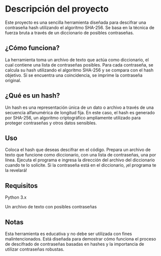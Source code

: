 # Descripción del proyecto

Este proyecto es una sencilla herramienta diseñada para descifrar una contraseña hash utilizando el algoritmo SHA-256. Se basa en la técnica de fuerza bruta a través de un diccionario de posibles contraseñas.

## ¿Cómo funciona?

La herramienta toma un archivo de texto que actúa como diccionario, el cual contiene una lista de contraseñas posibles. Para cada contraseña, se calcula su hash utilizando el algoritmo SHA-256 y se compara con el hash objetivo. Si se encuentra una coincidencia, se imprime la contraseña original.

## ¿Qué es un hash?

Un hash es una representación única de un dato o archivo a través de una secuencia alfanumérica de longitud fija. En este caso, el hash es generado por SHA-256, un algoritmo criptográfico ampliamente utilizado para proteger contraseñas y otros datos sensibles.

## Uso

Coloca el hash que deseas descifrar en el código.
Prepara un archivo de texto que funcione como diccionario, con una lista de contraseñas, una por línea.
Ejecuta el programa e ingresa la dirección del archivo del diccionario cuando te lo solicite.
Si la contraseña está en el diccionario, ¡el programa te la revelará!

## Requisitos

Python 3.x 

Un archivo de texto con posibles contraseñas

## Notas

Esta herramienta es educativa y no debe ser utilizada con fines malintencionados. Está diseñada para demostrar cómo funciona el proceso de descifrado de contraseñas basadas en hashes y la importancia de utilizar contraseñas robustas.
